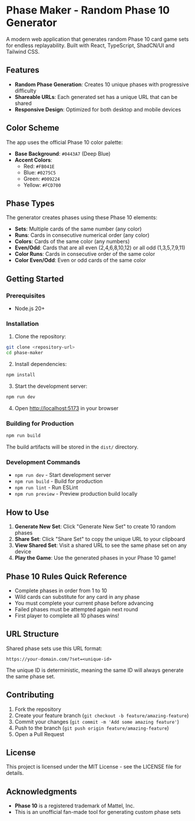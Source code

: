 # Phase Maker - Random Phase 10 Generator

A modern web application that generates random Phase 10 card game sets for endless replayability. Built with React, TypeScript, ShadCN/UI and Tailwind CSS.

## Features

- **Random Phase Generation**: Creates 10 unique phases with progressive difficulty
- **Shareable URLs**: Each generated set has a unique URL that can be shared
- **Responsive Design**: Optimized for both desktop and mobile devices

## Color Scheme

The app uses the official Phase 10 color palette:
- **Base Background**: `#0443A7` (Deep Blue)
- **Accent Colors**: 
  - Red: `#FB041E`
  - Blue: `#0275C5`
  - Green: `#009224`
  - Yellow: `#FCD700`

## Phase Types

The generator creates phases using these Phase 10 elements:

- **Sets**: Multiple cards of the same number (any color)
- **Runs**: Cards in consecutive numerical order (any color)
- **Colors**: Cards of the same color (any numbers)
- **Even/Odd**: Cards that are all even (2,4,6,8,10,12) or all odd (1,3,5,7,9,11)
- **Color Runs**: Cards in consecutive order of the same color
- **Color Even/Odd**: Even or odd cards of the same color

## Getting Started

### Prerequisites

- Node.js 20+

### Installation

1. Clone the repository:
```bash
git clone <repository-url>
cd phase-maker
```

2. Install dependencies:
```bash
npm install
```

3. Start the development server:
```bash
npm run dev
```

4. Open [http://localhost:5173](http://localhost:5173) in your browser

### Building for Production

```bash
npm run build
```

The build artifacts will be stored in the `dist/` directory.

### Development Commands

- `npm run dev` - Start development server
- `npm run build` - Build for production
- `npm run lint` - Run ESLint
- `npm run preview` - Preview production build locally

## How to Use

1. **Generate New Set**: Click "Generate New Set" to create 10 random phases
2. **Share Set**: Click "Share Set" to copy the unique URL to your clipboard
3. **View Shared Set**: Visit a shared URL to see the same phase set on any device
4. **Play the Game**: Use the generated phases in your Phase 10 game!

## Phase 10 Rules Quick Reference

- Complete phases in order from 1 to 10
- Wild cards can substitute for any card in any phase
- You must complete your current phase before advancing
- Failed phases must be attempted again next round
- First player to complete all 10 phases wins!

## URL Structure

Shared phase sets use this URL format:
```
https://your-domain.com/?set=<unique-id>
```

The unique ID is deterministic, meaning the same ID will always generate the same phase set.

## Contributing

1. Fork the repository
2. Create your feature branch (`git checkout -b feature/amazing-feature`)
3. Commit your changes (`git commit -m 'Add some amazing feature'`)
4. Push to the branch (`git push origin feature/amazing-feature`)
5. Open a Pull Request

## License

This project is licensed under the MIT License - see the LICENSE file for details.

## Acknowledgments

- **Phase 10** is a registered trademark of Mattel, Inc.
- This is an unofficial fan-made tool for generating custom phase sets
